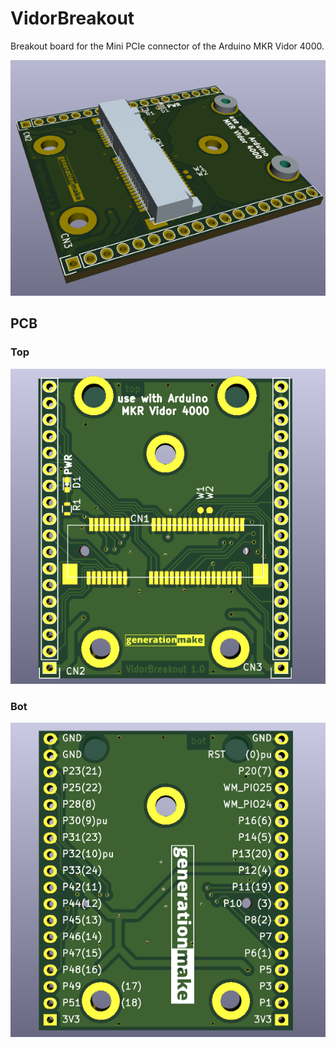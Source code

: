 # VidorBreakout
Breakout board for the Mini PCIe connector of the Arduino MKR Vidor 4000.

![VidorBreakout rendering](docs/images/VidorBreakout_rendering.png)

## PCB

### Top

![VidorBreakout PCB top](docs/images/VidorBreakout_top.png)

### Bot

![VidorBreakout PCB bot](docs/images/VidorBreakout_bot.png)

